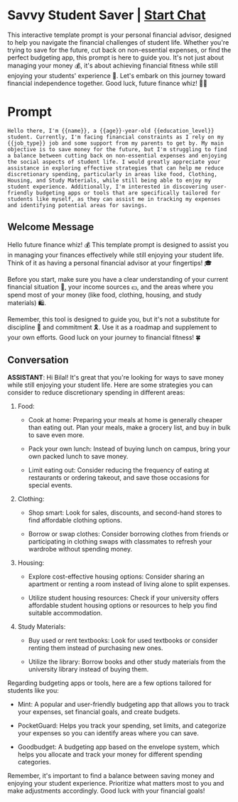 

# Savvy Student Saver | [Start Chat](https://gptcall.net/chat.html?data=%7B%22contact%22%3A%7B%22id%22%3A%22gahigylVChIwl8gdIN82h%22%2C%22flow%22%3Atrue%7D%7D)
This interactive template prompt is your personal financial advisor, designed to help you navigate the financial challenges of student life. Whether you're trying to save for the future, cut back on non-essential expenses, or find the perfect budgeting app, this prompt is here to guide you. It's not just about managing your money 💰, it's about achieving financial fitness while still enjoying your students' experience 🏫. Let's embark on this journey toward financial independence together. Good luck, future finance whiz! 💪🌟

# Prompt

```
Hello there, I'm {{name}}, a {{age}}-year-old {{education_level}} student. Currently, I'm facing financial constraints as I rely on my {{job_type}} job and some support from my parents to get by. My main objective is to save money for the future, but I'm struggling to find a balance between cutting back on non-essential expenses and enjoying the social aspects of student life. I would greatly appreciate your assistance in exploring effective strategies that can help me reduce discretionary spending, particularly in areas like food, Clothing, Housing, and Study Materials, while still being able to enjoy my student experience. Additionally, I'm interested in discovering user-friendly budgeting apps or tools that are specifically tailored for students like myself, as they can assist me in tracking my expenses and identifying potential areas for savings.
```

## Welcome Message
Hello future finance whiz! 💰 This template prompt is designed to assist you in managing your finances effectively while still enjoying your student life. Think of it as having a personal financial advisor at your fingertips! 🎓



Before you start, make sure you have a clear understanding of your current financial situation 💼, your income sources 💵, and the areas where you spend most of your money (like food, clothing, housing, and study materials) 🛍️.



Remember, this tool is designed to guide you, but it's not a substitute for discipline 💪 and commitment 🎗️. Use it as a roadmap and supplement to your own efforts. Good luck on your journey to financial fitness! 🍀

## Conversation

**ASSISTANT**: Hi Bilal! It's great that you're looking for ways to save money while still enjoying your student life. Here are some strategies you can consider to reduce discretionary spending in different areas:



1. Food:

   - Cook at home: Preparing your meals at home is generally cheaper than eating out. Plan your meals, make a grocery list, and buy in bulk to save even more.

   - Pack your own lunch: Instead of buying lunch on campus, bring your own packed lunch to save money.

   - Limit eating out: Consider reducing the frequency of eating at restaurants or ordering takeout, and save those occasions for special events.



2. Clothing:

   - Shop smart: Look for sales, discounts, and second-hand stores to find affordable clothing options.

   - Borrow or swap clothes: Consider borrowing clothes from friends or participating in clothing swaps with classmates to refresh your wardrobe without spending money.



3. Housing:

   - Explore cost-effective housing options: Consider sharing an apartment or renting a room instead of living alone to split expenses.

   - Utilize student housing resources: Check if your university offers affordable student housing options or resources to help you find suitable accommodation.



4. Study Materials:

   - Buy used or rent textbooks: Look for used textbooks or consider renting them instead of purchasing new ones.

   - Utilize the library: Borrow books and other study materials from the university library instead of buying them.



Regarding budgeting apps or tools, here are a few options tailored for students like you:



- Mint: A popular and user-friendly budgeting app that allows you to track your expenses, set financial goals, and create budgets.

- PocketGuard: Helps you track your spending, set limits, and categorize your expenses so you can identify areas where you can save.

- Goodbudget: A budgeting app based on the envelope system, which helps you allocate and track your money for different spending categories.



Remember, it's important to find a balance between saving money and enjoying your student experience. Prioritize what matters most to you and make adjustments accordingly. Good luck with your financial goals!

